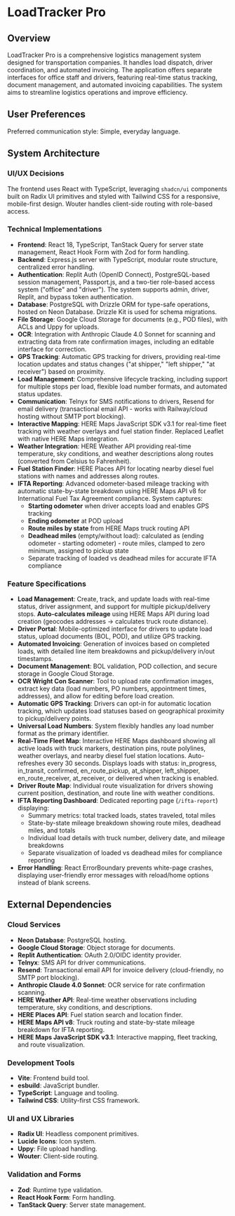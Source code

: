 # LoadTracker Pro

## Overview
LoadTracker Pro is a comprehensive logistics management system designed for transportation companies. It handles load dispatch, driver coordination, and automated invoicing. The application offers separate interfaces for office staff and drivers, featuring real-time status tracking, document management, and automated invoicing capabilities. The system aims to streamline logistics operations and improve efficiency.

## User Preferences
Preferred communication style: Simple, everyday language.

## System Architecture

### UI/UX Decisions
The frontend uses React with TypeScript, leveraging `shadcn/ui` components built on Radix UI primitives and styled with Tailwind CSS for a responsive, mobile-first design. Wouter handles client-side routing with role-based access.

### Technical Implementations
- **Frontend**: React 18, TypeScript, TanStack Query for server state management, React Hook Form with Zod for form handling.
- **Backend**: Express.js server with TypeScript, modular route structure, centralized error handling.
- **Authentication**: Replit Auth (OpenID Connect), PostgreSQL-based session management, Passport.js, and a two-tier role-based access system ("office" and "driver"). The system supports admin, driver, Replit, and bypass token authentication.
- **Database**: PostgreSQL with Drizzle ORM for type-safe operations, hosted on Neon Database. Drizzle Kit is used for schema migrations.
- **File Storage**: Google Cloud Storage for documents (e.g., POD files), with ACLs and Uppy for uploads.
- **OCR**: Integration with Anthropic Claude 4.0 Sonnet for scanning and extracting data from rate confirmation images, including an editable interface for correction.
- **GPS Tracking**: Automatic GPS tracking for drivers, providing real-time location updates and status changes ("at shipper," "left shipper," "at receiver") based on proximity.
- **Load Management**: Comprehensive lifecycle tracking, including support for multiple stops per load, flexible load number formats, and automated status updates.
- **Communication**: Telnyx for SMS notifications to drivers, Resend for email delivery (transactional email API - works with Railway/cloud hosting without SMTP port blocking).
- **Interactive Mapping**: HERE Maps JavaScript SDK v3.1 for real-time fleet tracking with weather overlays and fuel station finder. Replaced Leaflet with native HERE Maps integration.
- **Weather Integration**: HERE Weather API providing real-time temperature, sky conditions, and weather descriptions along routes (converted from Celsius to Fahrenheit).
- **Fuel Station Finder**: HERE Places API for locating nearby diesel fuel stations with names and addresses along routes.
- **IFTA Reporting**: Advanced odometer-based mileage tracking with automatic state-by-state breakdown using HERE Maps API v8 for International Fuel Tax Agreement compliance. System captures:
  - **Starting odometer** when driver accepts load and enables GPS tracking
  - **Ending odometer** at POD upload
  - **Route miles by state** from HERE Maps truck routing API
  - **Deadhead miles** (empty/without load): calculated as (ending odometer - starting odometer) - route miles, clamped to zero minimum, assigned to pickup state
  - Separate tracking of loaded vs deadhead miles for accurate IFTA compliance

### Feature Specifications
- **Load Management**: Create, track, and update loads with real-time status, driver assignment, and support for multiple pickup/delivery stops. **Auto-calculates mileage** using HERE Maps API during load creation (geocodes addresses → calculates truck route distance).
- **Driver Portal**: Mobile-optimized interface for drivers to update load status, upload documents (BOL, POD), and utilize GPS tracking.
- **Automated Invoicing**: Generation of invoices based on completed loads, with detailed line item breakdowns and pickup/delivery in/out timestamps.
- **Document Management**: BOL validation, POD collection, and secure storage in Google Cloud Storage.
- **OCR Wright Con Scanner**: Tool to upload rate confirmation images, extract key data (load numbers, PO numbers, appointment times, addresses), and allow for editing before load creation.
- **Automatic GPS Tracking**: Drivers can opt-in for automatic location tracking, which updates load statuses based on geographical proximity to pickup/delivery points.
- **Universal Load Numbers**: System flexibly handles any load number format as the primary identifier.
- **Real-Time Fleet Map**: Interactive HERE Maps dashboard showing all active loads with truck markers, destination pins, route polylines, weather overlays, and nearby diesel fuel station locations. Auto-refreshes every 30 seconds. Displays loads with status: in_progress, in_transit, confirmed, en_route_pickup, at_shipper, left_shipper, en_route_receiver, at_receiver, or delivered when tracking is enabled.
- **Driver Route Map**: Individual route visualization for drivers showing current position, destination, and route line with weather conditions.
- **IFTA Reporting Dashboard**: Dedicated reporting page (`/ifta-report`) displaying:
  - Summary metrics: total tracked loads, states traveled, total miles
  - State-by-state mileage breakdown showing route miles, deadhead miles, and totals
  - Individual load details with truck number, delivery date, and mileage breakdowns
  - Separate visualization of loaded vs deadhead miles for compliance reporting
- **Error Handling**: React ErrorBoundary prevents white-page crashes, displaying user-friendly error messages with reload/home options instead of blank screens.

## External Dependencies

### Cloud Services
- **Neon Database**: PostgreSQL hosting.
- **Google Cloud Storage**: Object storage for documents.
- **Replit Authentication**: OAuth 2.0/OIDC identity provider.
- **Telnyx**: SMS API for driver communications.
- **Resend**: Transactional email API for invoice delivery (cloud-friendly, no SMTP port blocking).
- **Anthropic Claude 4.0 Sonnet**: OCR service for rate confirmation scanning.
- **HERE Weather API**: Real-time weather observations including temperature, sky conditions, and descriptions.
- **HERE Places API**: Fuel station search and location finder.
- **HERE Maps API v8**: Truck routing and state-by-state mileage breakdown for IFTA reporting.
- **HERE Maps JavaScript SDK v3.1**: Interactive mapping, fleet tracking, and route visualization.

### Development Tools
- **Vite**: Frontend build tool.
- **esbuild**: JavaScript bundler.
- **TypeScript**: Language and tooling.
- **Tailwind CSS**: Utility-first CSS framework.

### UI and UX Libraries
- **Radix UI**: Headless component primitives.
- **Lucide Icons**: Icon system.
- **Uppy**: File upload handling.
- **Wouter**: Client-side routing.

### Validation and Forms
- **Zod**: Runtime type validation.
- **React Hook Form**: Form handling.
- **TanStack Query**: Server state management.